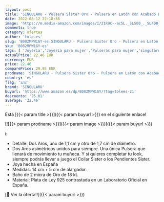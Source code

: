 ```yaml
---
layout: post
title: 'SINGULARU - Pulsera Sister Oro - Pulsera en Latón con Acabado Baño de Oro de 18 Kt. - Perlas Naturales - Largo de cadena 19 cm - Joyas para Mujer - Varios Acabados'
date: 2022-08-12 22:18:58
image: 'https://m.media-amazon.com/images/I/21R9C--ac5L._SL500_._SL400_.jpg'
comments: true
category: ofertas
author: 'tole.es'
slug: 'B082MPW1GY-es SINGULARU - Pulsera Sister Oro - Pulsera en Latón con...'
sku: 'B082MPW1GY-es'
tags: [ 'Joyería','Joyería para mujer','Pulseras para mujer','singularu','🇪🇸', ]
actualPrice: 22.46 EUR
currency: EUR
price: 22.46
comparePrice: 29.95 EUR
prodname: 'SINGULARU - Pulsera Sister Oro - Pulsera en Latón con Acabado Baño de Oro de 18 Kt. - Perlas Naturales - Largo de cadena 19 cm - Joyas para Mujer - Varios Acabados'
country: 'es'
flag: '🇪🇸'
brand: 'SINGULARU'
buyurl: 'https://www.amazon.es/dp/B082MPW1GY/?tag=tolees-21'
descuento: '25.01'
average: '22.46'
---
```


Está [{{< param title >}}]({{< param buyurl >}}) en el siguiente enlace!

[![{{< param prodname >}}]({{< param image >}})]({{< param buyurl >}})

ℹ️:

- Detalle: Dos Aros, uno de 1,1 cm y otro de 1,7 cm de diámetro.
- Dos Aros asimétricos unidos para siempre. Una única Pulsera que llenará de movimiento tu muñeca. Y si quieres completar tu look, siempre podrás llevar a juego el Collar Sister o los Pendientes Sister.
- Joya hecha en España
- Medidas: 14 cm + 5 cm de alargador.
- Baño de 2 micra de Oro de 18 kt.
- Material: Plata de Ley 925 contrastada en un Laboratorio Oficial en España.

[🛒 Ver la oferta!!]({{< param buyurl >}})
